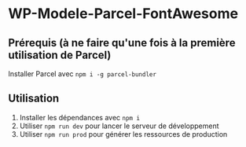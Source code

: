 # WP-Modele-Parcel-FontAwesome

## Prérequis (à ne faire qu'une fois à la première utilisation de Parcel)
Installer Parcel avec `npm i -g parcel-bundler`

## Utilisation
1. Installer les dépendances avec `npm i`
2. Utiliser `npm run dev` pour lancer le serveur de développement
3. Utiliser `npm run prod` pour générer les ressources de production
